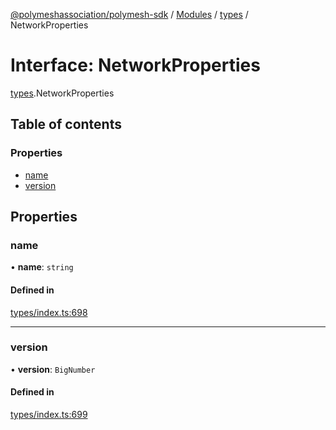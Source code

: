 [@polymeshassociation/polymesh-sdk](../README.md) / [Modules](../modules.md) / [types](../modules/types.md) / NetworkProperties

# Interface: NetworkProperties

[types](../modules/types.md).NetworkProperties

## Table of contents

### Properties

- [name](types.NetworkProperties.md#name)
- [version](types.NetworkProperties.md#version)

## Properties

### name

• **name**: `string`

#### Defined in

[types/index.ts:698](https://github.com/PolymathNetwork/polymesh-sdk/blob/31dfa0dc/src/types/index.ts#L698)

___

### version

• **version**: `BigNumber`

#### Defined in

[types/index.ts:699](https://github.com/PolymathNetwork/polymesh-sdk/blob/31dfa0dc/src/types/index.ts#L699)
